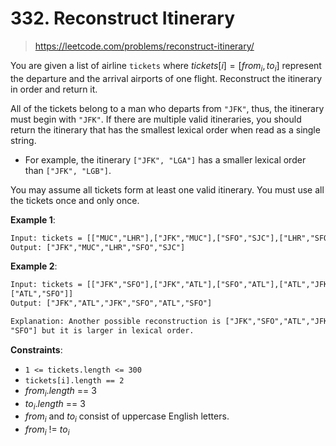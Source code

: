 # 332. Reconstruct Itinerary

> <https://leetcode.com/problems/reconstruct-itinerary/>

You are given a list of airline `tickets` where $tickets[i] = [from_i, to_i]$
represent the departure and the arrival airports of one flight. Reconstruct the
itinerary in order and return it.

All of the tickets belong to a man who departs from `"JFK"`, thus, the
itinerary must begin with `"JFK"`. If there are multiple valid itineraries, you
should return the itinerary that has the smallest lexical order when read as a
single string.

- For example, the itinerary `["JFK", "LGA"]` has a smaller lexical order than
  `["JFK", "LGB"]`.

You may assume all tickets form at least one valid itinerary. You must use all
the tickets once and only once.

**Example 1**:

```txt
Input: tickets = [["MUC","LHR"],["JFK","MUC"],["SFO","SJC"],["LHR","SFO"]]
Output: ["JFK","MUC","LHR","SFO","SJC"]
```

**Example 2**:

```txt
Input: tickets = [["JFK","SFO"],["JFK","ATL"],["SFO","ATL"],["ATL","JFK"],
["ATL","SFO"]]
Output: ["JFK","ATL","JFK","SFO","ATL","SFO"]

Explanation: Another possible reconstruction is ["JFK","SFO","ATL","JFK","ATL",
"SFO"] but it is larger in lexical order.
```

**Constraints**:

- `1 <= tickets.length <= 300`
- `tickets[i].length == 2`
- $from_i.length$ == 3
- $to_i.length$ == 3
- $from_i$ and $to_i$ consist of uppercase English letters.
- $from_i$ != $to_i$
